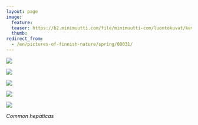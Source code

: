 ```yaml
---
layout: page
image:
  feature:
  teaser: https://b2.minimuutti.com/file/minimuutti-com/luontokuvat/kev%C3%A4t/DSC60920-245px.jpg
  thumb:
redirect_from:
  - /en/pictures-of-finnish-nature/spring/00031/
---
```


![](https://b2.minimuutti.com/file/minimuutti-com/luontokuvat/kev%C3%A4t/DSC60908-800px.jpg)

![](https://b2.minimuutti.com/file/minimuutti-com/luontokuvat/kev%C3%A4t/DSC60920-800px.jpg)

![](https://b2.minimuutti.com/file/minimuutti-com/luontokuvat/kev%C3%A4t/DSC60948-800px.jpg)

![](https://b2.minimuutti.com/file/minimuutti-com/luontokuvat/kev%C3%A4t/DS15098-800px.jpg)

![](https://b2.minimuutti.com/file/minimuutti-com/luontokuvat/kev%C3%A4t/DS15100-800px.jpg)

*Common hepaticas*
